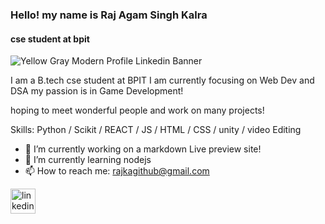 ### Hello! my name is Raj Agam Singh Kalra
#### cse student at bpit

![Yellow   Gray Modern Profile Linkedin Banner](https://github.com/RajAgamSinghKalra/RajAgamSinghKalra/assets/170209261/e7969570-201e-4430-960f-f697f242322e)


I am a B.tech cse student at BPIT
I am currently focusing on Web Dev and DSA
my passion is in Game Development!

hoping to meet wonderful people and work on many projects!

Skills: Python / Scikit / REACT / JS / HTML / CSS / unity / video Editing

- 🔭 I’m currently working on a markdown Live preview site! 
- 🌱 I’m currently learning nodejs 
- 📫 How to reach me: rajkagithub@gmail.com 


[<img src='https://cdn.jsdelivr.net/npm/simple-icons@3.0.1/icons/linkedin.svg' alt='linkedin' height='40'>](https://www.linkedin.com/in/raj-agam-singh-kalra-34629a2ab//)  

